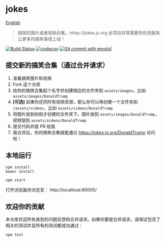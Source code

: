 # jokes

[English](./README.md)

> 搞笑的图片或者视频合集。httsp://jokes.js.org
> 此项目非常需要你的贡献来让更多的搞笑事情上线！

[![Build Status](https://travis-ci.com/Jeff-Tian/jokes.svg?branch=master)](https://travis-ci.com/Jeff-Tian/jokes)
[![codecov](https://codecov.io/gh/Jeff-Tian/jokes/branch/master/graph/badge.svg)](https://codecov.io/gh/Jeff-Tian/jokes)
[![Git commit with emojis!](https://img.shields.io/badge/gitmoji-git%20commit%20with%20emojis!-brightgreen.svg)](https://gitmoji.js.org)

## 提交新的搞笑合集（通过合并请求）

1. 准备搞笑图片和视频
2. Fork 这个仓库
3. 给你的搞笑合集起个名字并创建相应的文件夹到 `assets/images`，比如 `assets/images/DonaldTrump`
4. **[可选]** 如果你还同时有视频资源，那么你可以再创建一个文件夹到 `/assets/videos`，比如 `assets/videos/DonaldTrump`
5. 将图片放到你刚才创建的文件夹下。图片放到 `assets/images/DonaldTrump`，视频放到 `assets/videos/DonaldTrump`
6. 提交代码并提 PR 给我
7. 我合并后，你的搞笑合集就能通过 https://jokes.js.org/DonaldTrump 访问啦！

## 本地运行

```shell
npm install
bower install

npm start
```

打开浏览器并浏览至： http://localhost:60005/

## 欢迎你的贡献

本仓库欢迎所有类型的问题反馈和合并请求。如果你要提合并请求，请保证包含了相关的测试并且所有的测试都成功通过：

```shell
npm test
```
